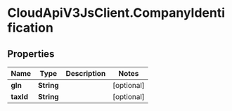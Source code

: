# CloudApiV3JsClient.CompanyIdentification

## Properties
Name | Type | Description | Notes
------------ | ------------- | ------------- | -------------
**gln** | **String** |  | [optional] 
**taxId** | **String** |  | [optional] 


